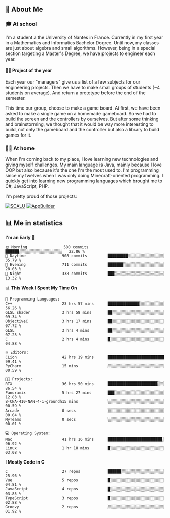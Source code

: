 ## 👀 About Me

### 🎓 At school

I'm a student a the University of Nantes in France. Currently in my first year in a Mathematics and Informatics Bachelor Degree. Until now, my classes are just about algebra and small algorithms. However, being in a special section targeting a Master's Degree, we have projects to engineer each year. 

#### 🔧🔬 Project of the year

Each year our "managers" give us a list of a few subjects for our engineering projects. Then we have to make small groups of students (~4 students on average). And return a prototype before the end of the semester.

This time our group, choose to make a game board. At first, we have been asked to make a single game on a homemade gameboard. So we had to build the screen and the controllers by ourselves. 
But after some thinking and brainstorming, we thought that it would be way more interesting to build, not only the gameboard and the controller but also a library to build games for it.

### 👨‍💻 At home

When I'm coming back to my place, I love learning new technologies and giving myself challenges. My main language is Java, mainly because I love OOP but also because it's the one I'm the most used to. I'm programming since my twelves when I was only doing Minecraft-oriented programming.  I quickly get into learning new programming languages which brought me to C#, JavaScript, PHP. 

I'm pretty proud of those projects:

[![SCALU](https://github-readme-stats.vercel.app/api/pin?username=renardfute&repo=SCALU)](https://github.com/renardfute/scalu)
[![AppBuilder](https://github-readme-stats.vercel.app/api/pin?username=pulsedev2&repo=AppBuilder)](https://github.com/pulsedev2/AppBuilder)

## 📊 Me in statistics
<!--START_SECTION:waka-->
**I'm an Early 🐤** 

```text
🌞 Morning                580 commits         ██████░░░░░░░░░░░░░░░░░░░   22.86 % 
🌆 Daytime                908 commits         █████████░░░░░░░░░░░░░░░░   35.79 % 
🌃 Evening                711 commits         ███████░░░░░░░░░░░░░░░░░░   28.03 % 
🌙 Night                  338 commits         ███░░░░░░░░░░░░░░░░░░░░░░   13.32 % 
```


📊 **This Week I Spent My Time On** 

```text
💬 Programming Languages: 
C++                      23 hrs 57 mins      ██████████████░░░░░░░░░░░   56.26 % 
GLSL shader              3 hrs 58 mins       ██░░░░░░░░░░░░░░░░░░░░░░░   09.34 % 
ObjectiveC               3 hrs 17 mins       ██░░░░░░░░░░░░░░░░░░░░░░░   07.72 % 
GLSL                     3 hrs 4 mins        ██░░░░░░░░░░░░░░░░░░░░░░░   07.23 % 
C                        2 hrs 4 mins        █░░░░░░░░░░░░░░░░░░░░░░░░   04.88 % 

🔥 Editors: 
CLion                    42 hrs 19 mins      █████████████████████████   99.41 % 
PyCharm                  15 mins             ░░░░░░░░░░░░░░░░░░░░░░░░░   00.59 % 

🐱‍💻 Projects: 
RTX                      36 hrs 50 mins      ██████████████████████░░░   86.54 % 
Panoramix                5 hrs 27 mins       ███░░░░░░░░░░░░░░░░░░░░░░   12.83 % 
B-CNA-410-NAN-4-1-groundh15 mins             ░░░░░░░░░░░░░░░░░░░░░░░░░   00.59 % 
Arcade                   0 secs              ░░░░░░░░░░░░░░░░░░░░░░░░░   00.04 % 
MyTeams                  0 secs              ░░░░░░░░░░░░░░░░░░░░░░░░░   00.01 % 

💻 Operating System: 
Mac                      41 hrs 16 mins      ████████████████████████░   96.92 % 
Linux                    1 hr 18 mins        █░░░░░░░░░░░░░░░░░░░░░░░░   03.08 % 
```

**I Mostly Code in C** 

```text
C                        27 repos            ██████░░░░░░░░░░░░░░░░░░░   25.96 % 
Vue                      5 repos             █░░░░░░░░░░░░░░░░░░░░░░░░   04.81 % 
JavaScript               4 repos             █░░░░░░░░░░░░░░░░░░░░░░░░   03.85 % 
TypeScript               3 repos             █░░░░░░░░░░░░░░░░░░░░░░░░   02.88 % 
Groovy                   2 repos             ░░░░░░░░░░░░░░░░░░░░░░░░░   01.92 % 
```




<!--END_SECTION:waka-->
